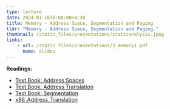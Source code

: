 ```yaml
---
type: lecture
date: 2024-01-16T8:00:00+4:30
title: Memory - Address Space, Segmentation and Paging
tldr: "Memory - Address Space, Segmentation and Paging."
thumbnail: /static_files/presentations/staticanalysis.jpeg
links:
    - url: /static_files/presentations/3_memory1.pdf
      name: slides
---
```

**Readings:**
- [Text Book: Address Spaces](https://pages.cs.wisc.edu/~remzi/OSTEP/vm-intro.pdf)
- [Text Book: Address Translation](https://pages.cs.wisc.edu/~remzi/OSTEP/vm-mechanism.pdf)
- [Text Book: Segmentation](https://pages.cs.wisc.edu/~remzi/OSTEP/vm-segmentation.pdf)
- [x86_Address_Translation](/ee469/static_files/read/x86_mem.pdf)